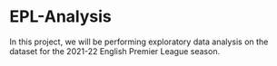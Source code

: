 # EPL-Analysis
In this project, we will be performing exploratory data analysis on the dataset for the 2021-22 English Premier League season.
